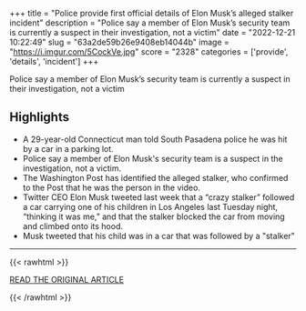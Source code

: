 +++
title = "Police provide first official details of Elon Musk’s alleged stalker incident"
description = "Police say a member of Elon Musk’s security team is currently a suspect in their investigation, not a victim"
date = "2022-12-21 10:22:49"
slug = "63a2de59b26e9408eb14044b"
image = "https://i.imgur.com/5CockVe.jpg"
score = "2328"
categories = ['provide', 'details', 'incident']
+++

Police say a member of Elon Musk’s security team is currently a suspect in their investigation, not a victim

## Highlights

- A 29-year-old Connecticut man told South Pasadena police he was hit by a car in a parking lot.
- Police say a member of Elon Musk's security team is a suspect in the investigation, not a victim.
- The Washington Post has identified the alleged stalker, who confirmed to the Post that he was the person in the video.
- Twitter CEO Elon Musk tweeted last week that a “crazy stalker” followed a car carrying one of his children in Los Angeles last Tuesday night, “thinking it was me,” and that the stalker blocked the car from moving and climbed onto its hood.
- Musk tweeted that his child was in a car that was followed by a "stalker"

---

{{< rawhtml >}}
  <p class="article-category">
    <a target="_blank" href="https://www.theguardian.com/technology/2022/dec/20/police-provide-first-official-details-on-elon-musks-alleged-stalker-incident">READ THE ORIGINAL ARTICLE</a>
  </p>
{{< /rawhtml >}}
